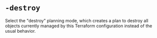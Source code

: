 # `-destroy`


Select the "destroy" planning mode, 
which creates a plan to destroy all objects currently managed 
by this Terraform configuration instead of the usual behavior.
